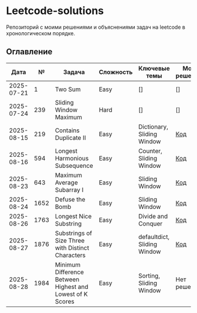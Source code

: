 # Leetcode-solutions

Репозиторий с моими решениями и объяснениями задач на leetcode в хронологическом порядке.

## Оглавление

| Дата | № | Задача | Сложность | Ключевые темы | Моё решение | Лучшее решение | Объяснение |
|------|---|--------|-----------|---------------|-------------|----------------|------------|
2025-07-21 | 1 | Two Sum | Easy | [] | [] | [] | [] |
2025-07-24 | 239 | Sliding Window Maximum | Hard | [] | [] | [] | [] |
2025-08-15 | 219 | Contains Duplicate II | Easy | Dictionary, Sliding Window | [Код](Easy/219-contains-duplicate-ii/my_solution.py) | [Код](Easy/219-contains-duplicate-ii/best_solution.py) | [] |
2025-08-16 | 594 | Longest Harmonious Subsequence | Easy | Counter, Sliding Window | [Код](Easy/594-longest-harmonious-subsequence/my_solution.py) | [Код](Easy/594-longest-harmonious-subsequence/best_solution.py) | [] |
2025-08-23 | 643 | Maximum Average Subarray I | Easy | Sliding Window | [Код](Easy/643-maximum-average-subarray-i/my_solution.py) | [Код](Easy/643-maximum-average-subarray-i/best_solution.py) | [Заметка](Easy/643-maximum-average-subarray-i/643-maximum-average-subarray-i.md) |
2025-08-24 | 1652 | Defuse the Bomb | Easy | Sliding Window | [Код](Easy/1652-defuse-the-bomb/my_solution.py) | [Код](Easy/1652-defuse-the-bomb/best_solution.py) | [Заметка](Easy/1652-defuse-the-bomb/1652-defuse-the-bomb.md) |
2025-08-26 | 1763 | Longest Nice Substring | Easy | Divide and Conquer | [Код](Easy/1763-longest-nice-substring/my_solution.py) | [Код](Easy/1763-longest-nice-substring/best_solution.py) | [Заметка](Easy/1763-longest-nice-substring/1763-longest-nice-substring.md) |
2025-08-27 | 1876 | Substrings of Size Three with Distinct Characters | Easy | defaultdict, Sliding Window  | [Код](Easy/1876-substrings-of-size-three-with-distinct-characters/my_solution.py) | [Решение 1](Easy/1876-substrings-of-size-three-with-distinct-characters/indexing_solution.py), [Решение 2](Easy/1876-substrings-of-size-three-with-distinct-characters/solution_with_any_size.py) | [Заметка](Easy/1876-substrings-of-size-three-with-distinct-characters/1876-substrings-of-size-three-with-distinct-characters.md) |
2025-08-28 | 1984 | Minimum Difference Between Highest and Lowest of K Scores | Easy | Sorting, Sliding Window | Нет решения | [Код](Easy/1984-minimum-difference-between-highest-and-lowest-of-k-scores/best_solution.py) | [Заметка]() |
